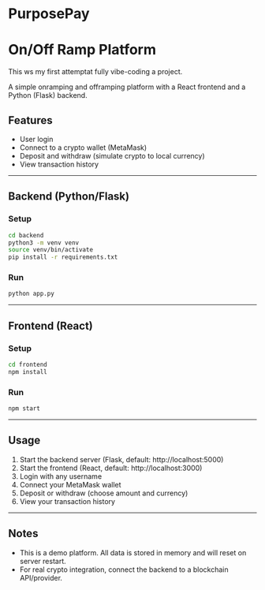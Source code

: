 # PurposePay 

# On/Off Ramp Platform
This ws my first attemptat fully vibe-coding a project.

A simple onramping and offramping platform with a React frontend and a Python (Flask) backend.

## Features
- User login
- Connect to a crypto wallet (MetaMask)
- Deposit and withdraw (simulate crypto to local currency)
- View transaction history

---

## Backend (Python/Flask)

### Setup
```bash
cd backend
python3 -m venv venv
source venv/bin/activate
pip install -r requirements.txt
```

### Run
```bash
python app.py
```

---

## Frontend (React)

### Setup
```bash
cd frontend
npm install
```

### Run
```bash
npm start
```

---

## Usage
1. Start the backend server (Flask, default: http://localhost:5000)
2. Start the frontend (React, default: http://localhost:3000)
3. Login with any username
4. Connect your MetaMask wallet
5. Deposit or withdraw (choose amount and currency)
6. View your transaction history

---

## Notes
- This is a demo platform. All data is stored in memory and will reset on server restart.
- For real crypto integration, connect the backend to a blockchain API/provider. 